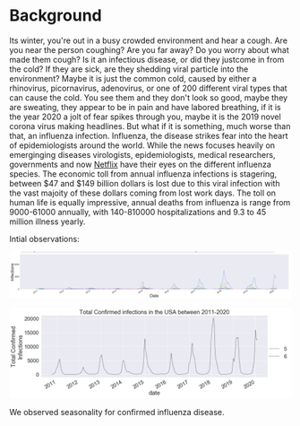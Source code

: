 # Background

Its winter, you're out in a busy crowded environment and hear a cough. Are you near the person coughing? Are you far away? Do you worry about what made them cough? Is it an infectious disease, or did they justcome in from the cold? If they are sick, are they shedding viral particle into the environment? Maybe it is just the common cold, caused by either a rhinovirus, picornavirus, adenovirus, or one of 200 different viral types that can cause the cold. You see them and they don't look so good, maybe they are sweating, they appear to be in pain and have labored breathing, if it is the year 2020 a jolt of fear spikes through you, maybe it is the 2019 novel corona virus making headlines. But what if it is something, much worse than that, an influenza infection. Influenza, the disease strikes fear into the heart of epidemiologists around the world. While the news focuses heavily on emerginging diseases virologists, epidemiologists, medical researchers, governments and now [Netflix](https://www.netflix.com/title/81026143) have their eyes on the different influenza species. The economic toll from annual influenza infections is stagering, between $47 and $149 billion dollars  is lost due to this viral infection with the vast majoity of these dollars coming from lost work days. The toll on human life is equally impressive, annual deaths from influenza is range from 9000-61000 annually, with 140-810000 hospitalizations and 9.3 to 45 million illness yearly.


Intial observations:

![alt text](https://github.com/clayton-summitt/Influenza/blob/master/images/50_states.png "9 season  history by states")

![alt text](https://github.com/clayton-summitt/Influenza/blob/master/images/total%20US%20infections.png  "9 season  history Total US confirmed infections")


We observed seasonality for confirmed influenza disease.

